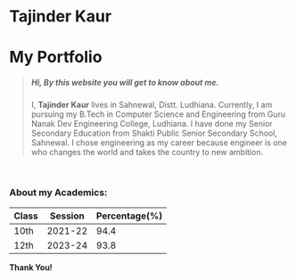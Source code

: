 # Tajinder Kaur
# My Portfolio 

> ##### Hi, By this website you will get to know about me.
>I, **Tajinder Kaur** lives in Sahnewal, Distt. Ludhiana. Currently, I am pursuing my B.Tech in Computer Science and Engineering from Guru Nanak Dev Engineering College, Ludhiana. I have done my Senior Secondary Education from Shakti Public Senior Secondary School, Sahnewal. I chose engineering as my career because engineer is one who changes the world and takes the country to new ambition.    

<br/> 

### About my Academics:
| Class     | Session   | Percentage(%) |
|--------|-------|--------|
| 10th  | 2021-22  | 94.4 |
| 12th   | 2023-24  | 93.8 |


 **Thank You!** 
